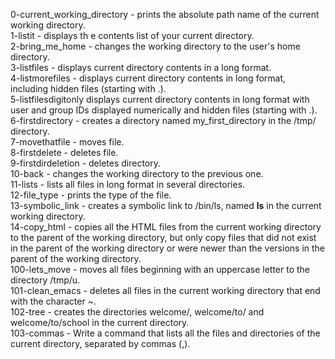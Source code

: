 0-current_working_directory - prints the absolute path name of the current working directory.  
1-listit - displays th e contents list of your current directory.  
2-bring_me_home - changes the working directory to the user's home directory.  
3-listfiles - displays current directory contents in a long format.  
4-listmorefiles - displays current directory contents in long format, including hidden files (starting with .).  
5-listfilesdigitonly displays current directory contents in long format with user and group IDs displayed numerically and hidden files (starting with .).  
6-firstdirectory - creates a directory named my_first_directory in the /tmp/ directory.  
7-movethatfile - moves file.  
8-firstdelete - deletes file.  
9-firstdirdeletion - deletes directory.  
10-back - changes the working directory to the previous one.  
11-lists - lists all files in long format in several directories.  
12-file_type - prints the type of the file.  
13-symbolic_link - creates a symbolic link to /bin/ls, named __ls__ in the current working directory.  
14-copy_html - copies all the HTML files from the current working directory to the parent of the working directory, but only copy files that did not exist in the parent of the working directory or were newer than the versions in the parent of the working directory.  
100-lets_move - moves all files beginning with an uppercase letter to the directory /tmp/u.  
101-clean_emacs - deletes all files in the current working directory that end with the character ~.  
102-tree - creates the directories welcome/, welcome/to/ and welcome/to/school in the current directory.  
103-commas - Write a command that lists all the files and directories of the current directory, separated by commas (,).  
